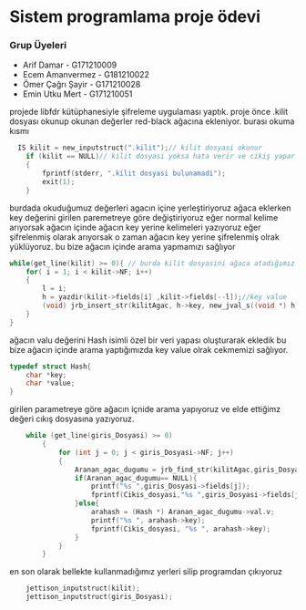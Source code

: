 # Sistem programlama proje ödevi 

### Grup Üyeleri 

- Arif Damar - G171210009 
- Ecem Amanvermez - G181210022
- Ömer Çağrı Şayir - G171210028
- Emin Utku Mert - G171210051

projede libfdr kütüphanesiyle şifreleme uygulaması yaptık. proje önce .kilit dosyası okunup okunan değerler red-black ağacına ekleniyor. burası okuma kısmı 

```c
  IS kilit = new_inputstruct(".kilit");// kilit dosyasi okunur 
    if (kilit == NULL)// kilit dosyasi yoksa hata verir ve cikiş yapar
    {
        fprintf(stderr, ".kilit dosyasi bulunamadi");
        exit(1);
    }
```
burdada okuduğumuz değerleri agacın içine yerleştiriyoruz ağaca eklerken key değerini girilen paremetreye göre değiştiriyoruz eğer normal kelime arıyorsak ağacın içinde ağacın key yerine kelimeleri yazıyoruz eğer şifrelenmiş olarak arıyorsak o zaman ağacın key yerine şifrelenmiş olrak yüklüyoruz. bu bize ağacın içinde arama yapmamızı sağlıyor
```c
while(get_line(kilit) >= 0){ // burda kilit dosyasini ağaca atadığımız yer 
    for( i = 1; i < kilit->NF; i++)
    {
        l = i;
        h = yazdir(kilit->fields[i] ,kilit->fields[--l]);//key value
        (void) jrb_insert_str(kilitAgac, h->key, new_jval_s((void *) h));// Hash yapısını ağacın içine ekliyoruz
    }
}
```

ağacın valu değerini Hash isimli özel bir veri yapası oluşturarak ekledik bu bize ağacın içinde arama yaptığımızda key value olrak cekmemizi sağlıyor.

```c
typedef struct Hash{
    char *key;
    char *value;
}
```

girilen parametreye göre ağacın içnide arama yapıyoruz ve elde ettiğimz değeri cıkış dosyasına yazıyoruz. 
```c
    while (get_line(giris_Dosyasi) >= 0)
        {
            for (int j = 0; j < giris_Dosyasi->NF; j++) 
            {
                Aranan_agac_dugumu = jrb_find_str(kilitAgac,giris_Dosyasi->fields[j]);
                if(Aranan_agac_dugumu== NULL){
                    printf("%s ",giris_Dosyasi->fields[j]);
                    fprintf(Cikis_dosyasi,"%s ",giris_Dosyasi->fields[j]);
                }else{
                    arahash = (Hash *) Aranan_agac_dugumu->val.v;
                    printf("%s ", arahash->key);
                    fprintf(Cikis_dosyasi, "%s ", arahash->key);
                }
            } 
        }
```

en son olarak bellekte kullanmadığımız yerleri silip programdan çıkıyoruz
```c
    jettison_inputstruct(kilit);
    jettison_inputstruct(giris_Dosyasi);
```